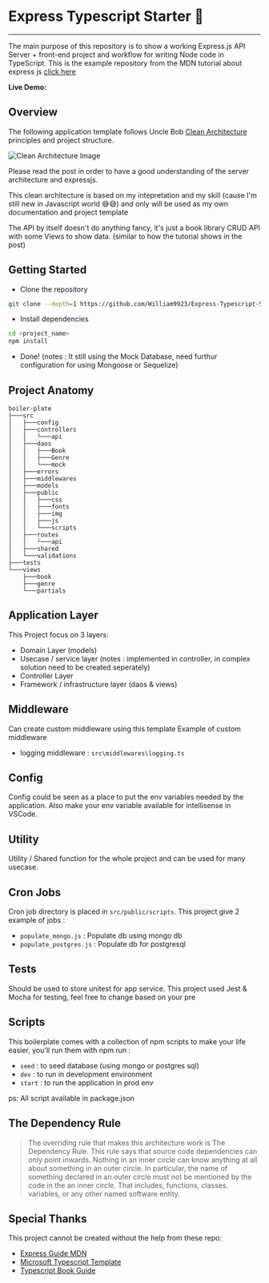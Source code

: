# Express Typescript Starter 📙
---
The main purpose of this repository is to show a working Express.js API Server + front-end project and workflow for writing Node code in TypeScript.
This is the example repository from the MDN tutorial about express js [click here](https://developer.mozilla.org/en-US/docs/Learn/Server-side/Express_Nodejs/Tutorial_local_library_website)

__Live Demo:__ 

## Overview
The following application template follows Uncle Bob [Clean Architecture](https://8thlight.com/blog/uncle-bob/2012/08/13/the-clean-architecture.html) principles and project structure.

![Clean Architecture Image](https://github.com/William9923/express-boilerplate/blob/master/doc/images/Uncle_Bob_Clean_Architecture.jpg)

Please read the post in order to have a good understanding of the server architecture and expressjs.

This clean architecture is based on my intepretation and my skill (cause I'm still new in Javascript world 😅😅) and only will be used as my own documentation and project template

The API by itself doesn't do anything fancy, it's just a book library CRUD API with some Views to show data. (similar to how the tutorial shows in the post)

## Getting Started
- Clone the repository
```bash
git clone --depth=1 https://github.com/William9923/Express-Typescript-Starter <project_name>
```
- Install dependencies
```bash
cd <project_name>
npm install
```
- Done! (notes : It still using the Mock Database, need furthur configuration for using Mongoose or Sequelize)

## Project Anatomy
```
boiler-plate
├───src
│   ├───config
│   ├───controllers
│   │   └───api
│   ├───daos
│   │   ├───Book
│   │   ├───Genre
│   │   └───mock
│   ├───errors
│   ├───middlewares
│   ├───models
│   ├───public
│   │   ├───css
│   │   ├───fonts
│   │   ├───img
│   │   ├───js
│   │   └───scripts
│   ├───routes
│   │   └───api
│   ├───shared
│   └───validations
├───tests
└───views
    ├───book
    ├───genre
    └───partials
```

## Application Layer
This Project focus on 3 layers:
- Domain Layer (models)
- Usecase / service layer (notes : implemented in controller, in complex solution need to be created seperately)
- Controller Layer
- Framework / infrastructure layer (daos & views)

## Middleware
Can create custom middleware using this template
Example of custom middleware
- logging middleware : `src\middlewares\logging.ts`

## Config
Config could be seen as a place to put the env variables needed by the application. Also make your env variable available for intellisense in VSCode.

## Utility
Utility / Shared function for the whole project and can be used for many usecase.

## Cron Jobs
Cron job directory is placed in `src/public/scripts`. This project give 2 example of jobs :
- `populate_mongo.js` : Populate db using mongo db
- `populate_postgres.js` : Populate db for postgresql

## Tests
Should be used to store unitest for app service. This project used Jest & Mocha for testing, feel free to change based on your pre

## Scripts
This boilerplate comes with a collection of npm scripts to make your life easier, you'll run them with npm run <script-name> :
- `seed` : to seed database (using mongo or postgres sql)
- `dev` : to run in development environment 
- `start` : to run the application in prod env

ps: All script available in package.json

## The Dependency Rule
> The overriding rule that makes this architecture work is The Dependency Rule. This rule says that source code dependencies can only point inwards. Nothing in an inner circle can know anything at all about something in an outer circle. In particular, the name of something declared in an outer circle must not be mentioned by the code in the an inner circle. That includes, functions, classes. variables, or any other named software entity.

## Special Thanks 
This project cannot be created without the help from these repo:
- [Express Guide MDN](https://developer.mozilla.org/en-US/docs/Learn/Server-side/Express_Nodejs/Tutorial_local_library_website)
- [Microsoft Typescript Template](https://basarat.gitbook.io/typescript/)
- [Typescript Book Guide](https://basarat.gitbook.io/typescript/)

